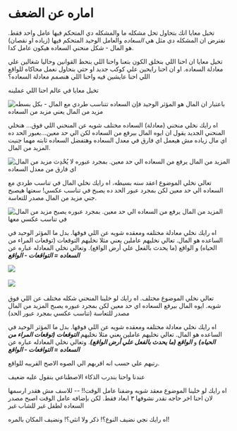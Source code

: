 # اماره عن الضعف 

تخيل معايا انك بتحاول تحل مشكله ما والمشكله دي المتحكم فيها عامل واحد فقط. نفترض ان المشكله دي مثل هي *السعاده* والعامل الوحيد المتحكم فيها (زياده او نقصان) هو المال - شكل منحني السعاده هيكون عامل كدا. 

تخيل معايا ان احنا اللي بنخلق الكون بتعنا واحنا اللي بنحط القوانين وحاليا شغالين علي معادلة السعاده. او ان احنا رايحين علي كوكب جديد او حتي بنحاول نعمل محاكاه للواقع اللي احنا عايشين فيه واحنا اللي هنصمم معادلة السعاده؟

تخيل معايا في عالم احنا اللي عملينه 

![باعتبار ان المال هو المؤثر الوحيد فإن السعاده تتناسب طردي مع المال - بكل بسطه مزيد من المال يعني مزيد من السعاده](/happiness/v0.png)

اه رايك نخلي منحني (معادلة) السعاده مختلف شويه عن المنحني اللي فوق... هنخلي المنحني الجديد يقول ان ايوه المال بيرفع من السعاده لكن الي حد معين...بعبور الحد ده اي مال زياده مش هيعمل اي فارق في معدل السعاده وهتفضل السعاده ثابته مهما جنيت المزيد من المال.

![المزيد من المال يرفع من السعاده الي حد معين. بمجرد عبوره لا يُحْدِث مزيد من المال اي فارق من معدل السعاده](/happiness/v1.png)

تعالي نخلي الموضوع اعقد سنه بسيطه، اه رايك نخلي المال في تناسب طردي مع السعاده الي حد معين لكن بمجرد عبور الحد ده يصبح في تناسب عكسي! سعتها هيصبح جني مزيد من المال مصدر للتعاسة. 

![المزيد من المال يرفع من السعاده الي حد معين. بمجرد عبوره يصبح مزيد من المال في تناسب عكسي معها](/happiness/v2.png)

اه رايك نخلي معادلة مختلفه ومعقده شويه عن اللي فوقها. بدل ما المؤثر الوحيد في الساعده هو المال. تعالي نخليهم عاملين يعني مثلا نخليهم التوقعات (توقعات المراء من الحياه) و الواقع (ما يحدث بالفعل علي أرض الواقع). وتعالي نخلي المعادله عباره عن <hl>***السعاده = التواقعات - الواقع***<hl/>

‏![](/happiness/v3.png)

‏![](/happiness/v4.png)





تعالي نخلي الموضوع مختلف. اه رايك لو خلينا المنحني شكله مختلف عن اللي فوق شويه. ايوه المال بيرفع السعاده اي حد معين لكن بمجرد عبوره يصبح المزيد من المال مصدر للتعاسة (تناسب عكسي بمجرد عبور الحد)


اه رايك نخلي معادلة مختلفه ومعقده شويه عن اللي فوقها. بدل ما المؤثر الوحيد في الساعده هو المال. تعالي نخليهم عاملين يعني مثلا نخليهم ***التوقعات (توقعات المراء من الحياه)*** و ***الواقع (ما يحدث بالفعل علي أرض الواقع)***. وتعالي نخلي المعادله عباره عن ***السعاده = التوافعات - الواقع***

رتبهم علي حسب انه اقربهم الي الصوه الاصح القريبه للواقع. 

عندنا واحنا بندرب الذكاء الاصطناعي بنقول عليه ضعيف  


اه رايك لو خلينا الموضوع معقد شويه وضفنا عامل الوقت!! -- للاسف مش هقدر ارسمها لان احنا اخر حاجه نقدر نشوفها ٣ ابعاد فقط. لكن بإضافه عامل الوقت اصبح مصدر السعاده لطفل غير للشاب غير 

اه رايك نجي نضيف النوع؟! ذكر ولا انثي؟! ونضيف المكان بالمره!